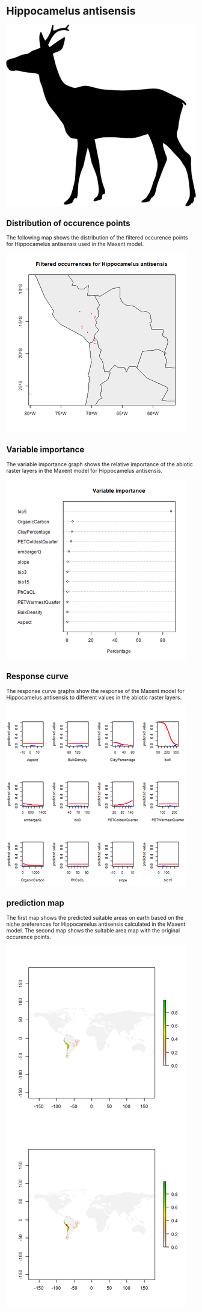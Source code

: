 # Hippocamelus antisensis 

![](image_taxa.png) 

## Distribution of occurence points 
The following map shows the distribution of the filtered occurence points for Hippocamelus antisensis used in the Maxent model. 

![](occurrences.png)
    
## Variable importance 
The variable importance graph shows the relative importance of the abiotic raster layers in the  Maxent model for Hippocamelus antisensis. 

![](valid_maxent_variable_importance.png)
    
## Response curve 
The response curve graphs show the response of the Maxent model for Hippocamelus antisensis to different values in the abiotic raster layers. 

![](valid_maxent_response_curve.png)
    
## prediction map 
The first map shows the predicted suitable areas on earth based on the niche preferences for Hippocamelus antisensis calculated in the Maxent model. The second map shows the suitable area map with the original occurence points.

![](prediction_map.png)
![](prediction_occurence_map.png)
    
